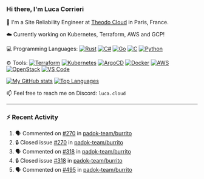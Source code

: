 ### Hi there, I'm Luca Corrieri

👋 I'm a Site Reliability Engineer at [Theodo Cloud](https://cloud.theodo.com/) in Paris, France.

☁️ Currently working on Kubernetes, Terraform, AWS and GCP!

💻 Programming Languages:
[![Rust](https://img.shields.io/badge/Rust-c14566?style=flat-square&logo=rust&logoColor=white)](#)
[![C#](https://img.shields.io/badge/C%23-1e9e25.svg?style=flat-square&logo=c%20sharp&logoColor=white)](#)
[![Go](https://img.shields.io/badge/Go-007d9c?style=flat-square&logo=go&logoColor=white)](#)
[![C](https://img.shields.io/badge/C-2570ae.svg?style=flat-square&logo=c&logoColor=white)](#)
[![Python](https://img.shields.io/badge/Python-3b78a7.svg?style=flat-square&logo=python&logoColor=white)](#)

⚙️ Tools:
[![Terraform](https://img.shields.io/badge/Terraform-7B42BC?style=flat-square&logo=terraform&logoColor=white)](#)
[![Kubernetes](https://img.shields.io/badge/Kubernetes-326CE5?style=flat-square&logo=kubernetes&logoColor=white)](#)
[![ArgoCD](https://img.shields.io/badge/ArgoCD-009485?style=flat-square&logo=argo&logoColor=white)](#)
[![Docker](https://img.shields.io/badge/Docker-2496ED?style=flat-square&logo=docker&logoColor=white)](#)
[![AWS](https://img.shields.io/badge/AWS-232F3E?style=flat-square&logo=amazonaws&logoColor=white)](#)
[![OpenStack](https://img.shields.io/badge/OpenStack-ED1944?style=flat-square&logo=openstack&logoColor=white)](#)
[![VS Code](https://img.shields.io/badge/VS%20Code-007ACC?style=flat-square&logo=visualstudiocode&logoColor=white)](#)

[![My GitHub stats](https://github-readme-stats.vercel.app/api?username=corrieriluca&hide_rank=true&count_private=true&include_all_commits=true&show_icons=true&theme=github_dark)](#)
[![Top Languages](https://github-readme-stats.vercel.app/api/top-langs/?username=corrieriluca&layout=compact&theme=github_dark)](#)

📫 Feel free to reach me on Discord: `luca.cloud`

---

### :zap: Recent Activity

<!--START_SECTION:activity-->
1. 🗣 Commented on [#270](https://github.com/padok-team/burrito/issues/270#issuecomment-2866691907) in [padok-team/burrito](https://github.com/padok-team/burrito)
2. 🔒 Closed issue [#270](https://github.com/padok-team/burrito/issues/270) in [padok-team/burrito](https://github.com/padok-team/burrito)
3. 🗣 Commented on [#318](https://github.com/padok-team/burrito/issues/318#issuecomment-2866688301) in [padok-team/burrito](https://github.com/padok-team/burrito)
4. 🔒 Closed issue [#318](https://github.com/padok-team/burrito/issues/318) in [padok-team/burrito](https://github.com/padok-team/burrito)
5. 🗣 Commented on [#495](https://github.com/padok-team/burrito/issues/495#issuecomment-2866685709) in [padok-team/burrito](https://github.com/padok-team/burrito)
<!--END_SECTION:activity-->
